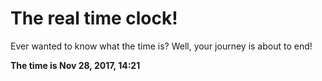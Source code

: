 # The real time clock!

Ever wanted to know what the time is? Well, your journey is about to end!

**The time is Nov 28, 2017, 14:21**